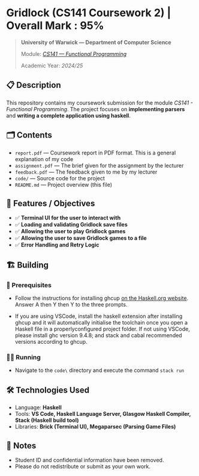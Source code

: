 # Gridlock (CS141 Coursework 2) | Overall Mark : 95%
> **University of Warwick — Department of Computer Science**
> 
> Module: [*CS141 — Functional Programming*](https://warwick.ac.uk/fac/sci/dcs/teaching/modules/cs141/)
> 
> Academic Year: *2024/25*

## 📋 Description

This repository contains my coursework submission for the module *CS141 - Functional Programming*. The project focuses on **implementing parsers** and **writing a complete application using haskell**.

## 🗂️ Contents

- `report.pdf` — Coursework report in PDF format. This is a general explanation of my code
- `assignment.pdf` —  The brief given for the assignment by the lecturer
- `feedback.pdf` —  The feedback given to me by my lecturer
- `code/` — Source code for the project    
- `README.md` — Project overview (this file)

## 🚀 Features / Objectives

- ✅ **Terminal UI for the user to interact with**
- ✅ **Loading and validating Gridlock save files**  
- ✅ **Allowing the user to play Gridlock games**  
- ✅ **Allowing the user to save Gridlock games to a file**
- ✅ **Error Handling and Retry Logic**

## 🏗️ Building

### 🔧 Prerequisites

- Follow the instructions for installing ghcup [on the Haskell.org website](https://www.haskell.org/ghcup/). Answer A
then Y then Y to the three prompts.

- If you are using VSCode, install the haskell extension after installing ghcup and it
will automatically initialise the toolchain once you open a Haskell file in a properlyconfigured project folder. If not using VSCode, please install ghc version 9.4.8;
and stack and cabal recommended versions according to ghcup.

### 🏃‍♂ Running

- Navigate to the `code\` directory and execute the command `stack run`

## 🛠️ Technologies Used

- Language: **Haskell**  
- Tools: **VS Code, Haskell Language Server, Glasgow Haskell Compiler, Stack (Haskell build tool)**  
- Libraries: **Brick (Terminal UI), Megaparsec (Parsing Game Files)**

## 📎 Notes

- Student ID and confidential information have been removed.
- Please do not redistribute or submit as your own work.


